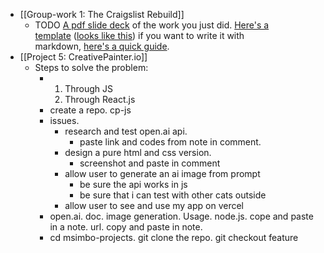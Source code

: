 - [[Group-work 1: The Craigslist Rebuild]]
	- TODO [A pdf slide deck](https://visme.co/blog/slide-deck/) of the work you just did. [Here's a template](https://github.com/msimbo/markdown-templates/blob/main/hackmd-demo-presentation.md) ([looks like this](https://hackmd.io/@deletosh/msb-tpl-slide#/)) if you want to write it with markdown, [here's a quick guide](https://hackmd.io/c/tutorials/%2Fs%2Fhow-to-create-slide-deck).
- [[Project 5: CreativePainter.io]]
	- Steps to solve the problem:
		- 1. Through JS
		  2. Through React.js
		- create a repo. cp-js
		- issues.
			- research and test open.ai api.
				- paste link and codes from note in comment.
			- design a pure html and css version.
				- screenshot and paste in comment
			- allow user to generate an ai image from prompt
				- be sure the api works in js
				- be sure that i can test with other cats outside
			- allow user to see and use my app on vercel
		- open.ai. doc. image generation. Usage. node.js. cope and paste in a note. url. copy and paste in note.
		- cd msimbo-projects. git clone the repo. git checkout feature